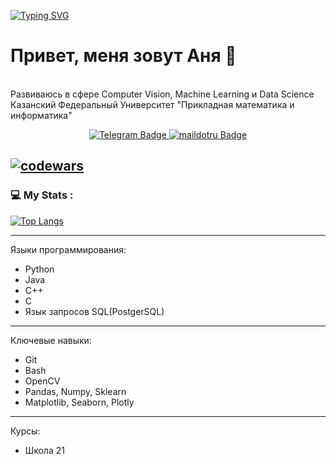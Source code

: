 [![Typing SVG](https://readme-typing-svg.demolab.com?font=Fira+Code&pause=1000&color=10642F&width=435&lines=Programming+Enthusiast)](https://git.io/typing-svg)
# Привет, меня зовут Аня 👋

<br>Развиваюсь в сфере Computer Vision, Machine Learning и Data Science<br/>
Казанский Федеральный Университет "Прикладная математика и информатика"

<div id="badges" align="center">
  <a href="https://t.me/persi_shmersi">
    <img src="https://img.shields.io/badge/telegram-blue?style=for-the-badge&logo=telegram&logoColor=white" alt="Telegram Badge"/>
  </a>
  <a href="https://e.mail.ru/cgi-bin/sentmsg?To=yashnova.anya@mail.ru&from=otvet&afterReload=1">
    <img src="https://img.shields.io/badge/maildotru-red?style=for-the-badge&logo=maildotru&logoColor=white" alt="maildotru Badge"/>
  </a>
</div>


[![codewars](https://www.codewars.com/users/frog_se/badges/small)](https://www.codewars.com/users/username)
---

### 💻 My Stats :
[![Top Langs](https://github-readme-stats.vercel.app/api/top-langs/?username=Mambulya)](https://github.com/Mambulya/github-readme-stats)


---
Языки программирования:
* Python
* Java
* C++
* C
* Язык запросов SQL(PostgerSQL)

---
Ключевые навыки:
* Git
* Bash
* OpenCV
* Pandas, Numpy, Sklearn
* Matplotlib, Seaborn, Plotly

---
Курсы:
* Школа 21
